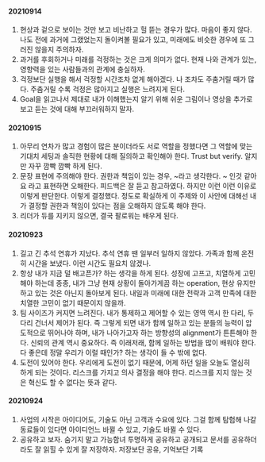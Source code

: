 #### 20210914
1. 현상과 겉으로 보이는 것만 보고 비난하고 헐 뜯는 경우가 많다. 마음이 좋지 않다. 나도 전에 과거에 그랬었는지 돌이켜볼 필요가 있고, 미래에도 비슷한 경우에 또 그러진 않을지 주의하자. 
2. 과거를 후회하거나 미래를 걱정하는 것은 크게 의미가 없다. 현재 나와 관계가 있는, 영향력을 있는 사람들과의 관계에 충실하자.
3. 걱정보단 실행을 해서 걱정할 시간조차 없게 해야겠다. 나 조차도 주춤거릴 때가 많다. 주춤거릴 수록 걱정은 많아지고 실행은 느려지게 된다. 
4. Goal을 읽고나서 제대로 내가 이해했는지 알기 위해 쉬운 그림이나 영상을 추가로 보고 듣는 것에 대해 부끄러워하지 말자. 

#### 20210915
1. 아무리 연차가 많고 경험이 많은 분이더라도 서로 역할을 정했다면 그 역할에 맞는 기대치 세팅과 솔직한 현황에 대해 질의하고 확인해야 한다. Trust but verify. 알지만 자꾸 깜빡 깜빡 하게 된다. 
2. 문장 표현에 주의해야 한다. 권한과 책임이 있는 경우, ~라고 생각한다. ~ 인것 같아요 라고 표현하면 오해한다. 피드백은 잘 듣고 참고하였다. 하지만 이런 이런 이유로 이렇게 판단한다. 이렇게 결정했다. 정도로 확실하게 이 주제와 이 사안에 대해선 내가 결정할 권한과 책임이 있다는 점을 오해하지 않도록 해야 한다. 
3. 리더가 듀를 지키지 않으면, 결국 팔로워는 배우게 된다. 

#### 20210923
1. 길고 긴 추석 연휴가 지났다. 추석 연휴 땐 일부러 일하지 않았다. 가족과 함께 온전히 시간을 보냈다. 이런 시간도 필요치 않겠나. 
2. 항상 내가 지금 덜 배고픈가? 하는 생각을 하게 된다. 성장에 고프고, 치열하게 고민해야 하는데 종종, 내가 그냥 현재 상황이 돌아가게끔 하는 operation, 현상 유지만 하고 있는 것은 아닌지 돌아보게 된다. 내일과 미래에 대한 전략과 고객 만족에 대한 치열한 고민이 없기 때문이지 않을까. 
3. 팀 사이즈가 커지면 느려진다. 내가 통제하고 제어할 수 있는 영역 역시 한 다리, 두 다리 건너서 제어가 된다. 즉 그렇게 되면 내가 함께 일하고 있는 분들의 능력이 압도적으로 뛰어나야 하며, 내가 나아가고자 하는 방향성의 alignment가 튼튼해야 한다. 신뢰의 관계 역시 중요하다. 즉 이래저래, 함께 일하는 방법을 많이 배워야 한다. 다 좋은데 정말 우리가 이럴 때인가? 하는 생각이 들 수 밖에 없다. 
4. 도전이 있어야 한다. 우리에게 도전이 없기 때문에, 어제 하던 일을 오늘도 열심히 하게 되는 것이다. 리스크를 가지고 의사 결정을 해야 한다. 리스크를 지지 않는 것은 혁신도 할 수 없다는 뜻과 같다. 

#### 20210924
1. 사업의 시작은 아이디어도, 기술도 아닌 고객과 수요에 있다. 그걸 함께 탐험해 나갈 동료들이 있다면 아이디언느 바뀔 수 있고, 기술도 바뀔 수 있다. 
2. 공유하고 보자. 숨기지 말고 가능함녀 투명하게 공유하고 공개되고 문서를 공유하더라도 잘 읽힐 수 있게 잘 저장하자. 저장보단 공유, 기억보단 기록
